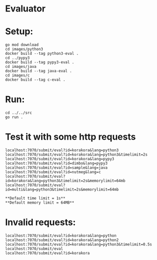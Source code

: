 # Evaluator

# Setup:
    go mod download
    cd images/python3
    docker build --tag python3-eval .
    cd ../pypy3
    docker build --tag pypy3-eval .
    cd images/java
    docker build --tag java-eval .
    cd images/c
    docker build --tag c-eval .

# Run:
    cd ../../src
    go run .

# Test it with some http requests
    localhost:7070/submit/eval?id=korakora&lang=python3
    localhost:7070/submit/eval?id=korakora&lang=python3&timelimit=2s
    localhost:7070/submit/eval?id=korakora&lang=pypy3
    localhost:7070/submit/eval?id=dimbo&lang=pypy3
    localhost:7070/submit/eval?id=sample&lang=java
    localhost:7070/submit/eval?id=nutmeg&lang=c
    localhost:7070/submit/eval?id=korakora&lang=python3&timelimit=2s&memorylimit=64mb
    localhost:7070/submit/eval?id=multi&lang=python3&timelimit=2s&memorylimit=64mb
    
    **Default time limit = 1s**
    **Default memory limit = 64MB**

# Invalid requests:
    localhost:7070/submit/eval?id=korakora&lang=python
    localhost:7070/submit/eval?id=korakora&lang=python2
    localhost:7070/submit/eval?id=korakora&lang=python3&timelimit=0.5s
    localhost:7070/submit/eval
    localhost:7070/submit/eval?id=korakora